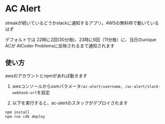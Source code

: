 # AC Alert

streakが続いているどうかslackに通知するアプリ。AWSの無料枠で動いているはず

デフォルトでは 22時に2回(30分毎)、23時に6回（11分毎）に、当日のunique ACが AtCoder Problemsに反映されるまで通知されます

## 使い方

awsのアカウントとnpmがあれば動きます

1. awsコンソールからssmパラメータ`/ac-alert/username, /ac-alert/slack-webhook-url`を設定

1. 以下を実行すると、ac-alertのスタックがデプロイされます
```shell
npm install
npm run cdk deploy
```
